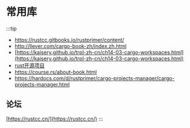 # 常用库

:::tip

- <https://rustcc.gitbooks.io/rustprimer/content/>
- <http://llever.com/cargo-book-zh/index.zh.html>
- [https://kaisery.github.io/trpl-zh-cn/ch14-03-cargo-workspaces.html](https://kaisery.github.io/trpl-zh-cn/ch14-03-cargo-workspaces.html)  
- [rust开源项目](https://hellogithub.com/periodical/category/Rust%20%E9%A1%B9%E7%9B%AE/)
- <https://course.rs/about-book.html>
- <https://hardocs.com/d/rustprimer/cargo-projects-manager/cargo-projects-manager.html>

## 论坛

[https://rustcc.cn/](https://rustcc.cn/)
:::
